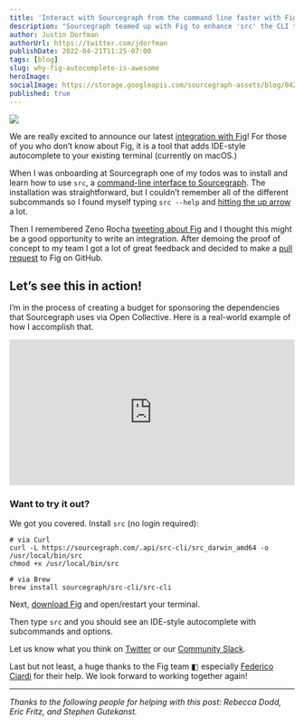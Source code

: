 ```yaml
---
title: 'Interact with Sourcegraph from the command line faster with Fig'
description: "Sourcegraph teamed up with Fig to enhance 'src' the CLI that allows you to search code and more from your terminal."
author: Justin Dorfman
authorUrl: https://twitter.com/jdorfman
publishDate: 2022-04-21T11:25-07:00
tags: [blog]
slug: why-fig-autocomplete-is-awesome
heroImage:
socialImage: https://storage.googleapis.com/sourcegraph-assets/blog/042222-fig-blog-post-social-og.png
published: true
---
```


![](https://storage.googleapis.com/sourcegraph-assets/blog/042122-fig-blog-post-screenshot-transparent-updated.png)

We are really excited to announce our latest [integration with Fig](https://fig.io/manual/src)! For those of you who don’t know about Fig, it is a tool that adds IDE-style autocomplete to your existing terminal (currently on macOS.)

When I was onboarding at Sourcegraph one of my todos was to install and learn how to use `src`, a [command-line interface to Sourcegraph](https://docs.sourcegraph.com/cli). The installation was straightforward, but I couldn’t remember all of the different subcommands so I found myself typing `src --help` and [hitting the up arrow](https://www.commitstrip.com/en/2017/02/28/definitely-not-lazy/?) a lot.

Then I remembered Zeno Rocha [tweeting about Fig](https://twitter.com/zenorocha/status/1432709006854869002) and I thought this might be a good opportunity to write an integration. After demoing the proof of concept to my team I got a lot of great feedback and decided to make a [pull request](https://github.com/withfig/autocomplete/pull/1081) to Fig on GitHub.

## Let’s see this in action!

I’m in the process of creating a budget for sponsoring the dependencies that Sourcegraph uses via Open Collective. Here is a real-world example of how I accomplish that.

<div style="position: relative; padding-bottom: 51.13908872901679%; height: 0;"><iframe src="https://www.loom.com/embed/46094880c87844958d74ef28b1d76719" frameborder="0" webkitallowfullscreen mozallowfullscreen allowfullscreen style="position: absolute; top: 0; left: 0; width: 100%; height: 100%;"></iframe></div>

### Want to try it out?

We got you covered. Install `src` (no login required):

```shell
# via Curl
curl -L https://sourcegraph.com/.api/src-cli/src_darwin_amd64 -o /usr/local/bin/src
chmod +x /usr/local/bin/src

# via Brew
brew install sourcegraph/src-cli/src-cli
```

Next, [download Fig](https://fig.io/invite/?code=DQnRfmaxLn) and open/restart your terminal.

Then type `src` and you should see an IDE-style autocomplete with subcommands and options.

Let us know what you think on [Twitter](https://twitter.com/intent/tweet?url=https%3A%2F%2Fabout.sourcegraph.com%2Fblog%2Fwhy-fig-autocomplete-is-awesome%2F&text=See%20why%20@sourcegraph%20thinks%20@fig%20is%20awesome%21) or our [Community Slack](https://srcgr.ph/jd-sourcegraph-slack-invite).

Last but not least, a huge thanks to the Fig team ◧ especially [Federico Ciardi](https://twitter.com/fedeci_) for their help. We look forward to working together again!

---

_Thanks to the following people for helping with this post: Rebecca Dodd, Eric Fritz, and Stephen Gutekanst._
